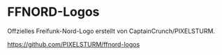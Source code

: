 # FFNORD-Logos
Offzielles Freifunk-Nord-Logo erstellt von CaptainCrunch/PIXELSTURM.

https://github.com/PIXELSTURM/ffnord-logos

